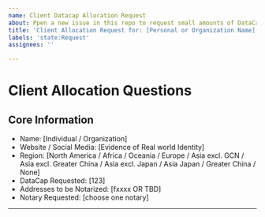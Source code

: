 ```yaml
---
name: Client Datacap Allocation Request
about: Ppen a new issue in this repo to request small amounts of DataCap directly from a specific notary.
title: 'Client Allocation Request for: [Personal or Organization Name]'
labels: 'state:Request'
assignees: ''

---
```


# Client Allocation Questions 

## Core Information
- Name: [Individual / Organization]
- Website / Social Media: [Evidence of Real world Identity]
- Region: [North America / Africa / Oceania / Europe / Asia excl. GCN / Asia excl. Greater China / Asia excl. Japan / Asia Japan / Greater China  / None]
- DataCap Requested: [123]
- Addresses to be Notarized: [fxxxx OR TBD]
- Notary Requested: [choose one notary]

-------------------------
